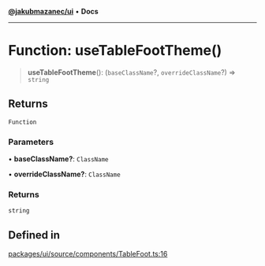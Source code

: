 [**@jakubmazanec/ui**](../README.md) • **Docs**

---

# Function: useTableFootTheme()

> **useTableFootTheme**(): (`baseClassName`?, `overrideClassName`?) => `string`

## Returns

`Function`

### Parameters

• **baseClassName?**: `ClassName`

• **overrideClassName?**: `ClassName`

### Returns

`string`

## Defined in

[packages/ui/source/components/TableFoot.ts:16](https://github.com/jakubmazanec/tools/blob/6ed2cc9bf798455a62cfc34def34fef748169fa2/packages/ui/source/components/TableFoot.ts#L16)
